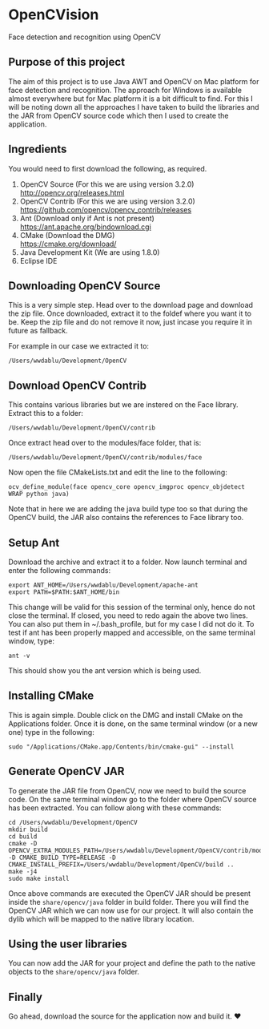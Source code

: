 # OpenCVision
Face detection and recognition using OpenCV

## Purpose of this project
The aim of this project is to use Java AWT and OpenCV on Mac platform for face detection and recognition. The approach for Windows is available almost everywhere but for Mac platform it is a bit difficult to find. For this I will be noting down all the approaches I have taken to build the libraries and the JAR from OpenCV source code which then I used to create the application.

## Ingredients
You would need to first download the following, as required.

1. OpenCV Source (For this we are using version 3.2.0)  
   http://opencv.org/releases.html
2. OpenCV Contrib (For this we are using version 3.2.0)  
   https://github.com/opencv/opencv_contrib/releases
3. Ant (Download only if Ant is not present)  
   https://ant.apache.org/bindownload.cgi
4. CMake (Download the DMG)  
   https://cmake.org/download/
5. Java Development Kit (We are using 1.8.0)
6. Eclipse IDE

## Downloading OpenCV Source
This is a very simple step. Head over to the download page and download the zip file. Once downloaded, extract it to the foldef where you want it to be. Keep the zip file and do not remove it now, just incase you require it in future as fallback.

For example in our case we extracted it to:  
```
/Users/wwdablu/Development/OpenCV
```

## Download OpenCV Contrib
This contains various libraries but we are instered on the Face library. Extract this to a folder:  
```
/Users/wwdablu/Development/OpenCV/contrib
```

Once extract head over to the modules/face folder, that is:
```
/Users/wwdablu/Development/OpenCV/contrib/modules/face
```

Now open the file CMakeLists.txt and edit the line to the following:
```
ocv_define_module(face opencv_core opencv_imgproc opencv_objdetect WRAP python java)
```

Note that in here we are adding the java build type too so that during the OpenCV build, the JAR also contains the references to Face library too.

## Setup Ant
Download the archive and extract it to a folder. Now launch terminal and enter the following commands:
```
export ANT_HOME=/Users/wwdablu/Development/apache-ant
export PATH=$PATH:$ANT_HOME/bin
```  
This change will be valid for this session of the terminal only, hence do not close the terminal. If closed, you need to redo again the above two lines. You can also put them in ~/.bash_profile, but for my case I did not do it. To test if ant has been properly mapped and accessible, on the same terminal window, type:  
```
ant -v
```  
This should show you the ant version which is being used.  

## Installing CMake
This is again simple. Double click on the DMG and install CMake on the Applications folder. Once it is done, on the same terminal window (or a new one) type in the following:
```
sudo "/Applications/CMake.app/Contents/bin/cmake-gui" --install
```

## Generate OpenCV JAR
To generate the JAR file from OpenCV, now we need to build the source code. On the same terminal window go to the folder where OpenCV source has been extracted. You can follow along with these commands:  
```
cd /Users/wwdablu/Development/OpenCV
mkdir build
cd build
cmake -D OPENCV_EXTRA_MODULES_PATH=/Users/wwdablu/Development/OpenCV/contrib/modules -D CMAKE_BUILD_TYPE=RELEASE -D CMAKE_INSTALL_PREFIX=/Users/wwdablu/Development/OpenCV/build ..
make -j4
sudo make install
```

Once above commands are executed the OpenCV JAR should be present inside the ```share/opencv/java``` folder in build folder. There you will find the OpenCV JAR which we can now use for our project. It will also contain the dylib which will be mapped to the native library location.

## Using the user libraries
You can now add the JAR for your project and define the path to the native objects to the ```share/opencv/java``` folder.

## Finally
Go ahead, download the source for the application now and build it. :heart:
